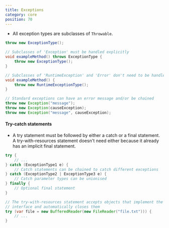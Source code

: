 ```yaml
---
title: Exceptions
category: core
position: 70
---
```


- All exception types are subclasses of `Throwable`.

```java
throw new ExceptionType();

// Subclasses of 'Exception' must be handled explicitly
void exampleMethod() throws ExceptionType {
    throw new ExceptionType();
}

// Subclasses of 'RuntimeException' and 'Error' don't need to be handled
void exampleMethod() {
    throw new RuntimeExceptionType();
}

// Standard exceptions can have an error message and/or be chained
throw new Exception("message");
throw new Exception(causeException);
throw new Exception("message", causeException);
```

#### Try-catch statements

- A try statement must be followed by either a catch or a final statement. A try-with-resources statement doesn't need either because it already has an implicit final statement.

```java
try {
    // ...
} catch (ExceptionType1 e) {
    // Catch statements can be chained to catch different exceptions
} catch (ExceptionType2 | ExceptionType3 e) {
    // Catch parameter types can be unionised
} finally {
    // Optional final statement
}

// The try-with-resources statement accepts objects that implement the AutoCloseable
// interface and automatically closes them
try (var file = new BufferedReader(new FileReader("file.txt"))) {
    // ...
}
```